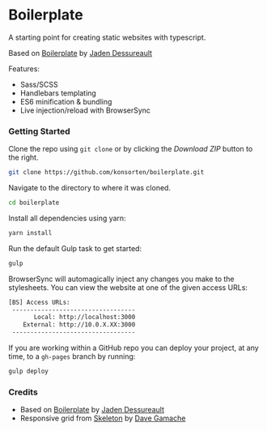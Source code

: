 # Boilerplate

A starting point for creating static websites with typescript.

Based on [Boilerplate](https://github.com/jadnco/static-boilerplate) by [Jaden Dessureault](https://github.com/jadnco)

Features:
* Sass/SCSS
* Handlebars templating
* ES6 minification & bundling
* Live injection/reload with BrowserSync 

### Getting Started

Clone the repo using `git clone` or by clicking the *Download ZIP* button to the right.

```sh
git clone https://github.com/konsorten/boilerplate.git
```

Navigate to the directory to where it was cloned.

```sh
cd boilerplate
```

Install all dependencies using yarn:

```sh
yarn install
```

Run the default Gulp task to get started:

```sh
gulp
```

BrowserSync will automagically inject any changes you make to the stylesheets. You can view the website at one of the given access URLs:

```sh
[BS] Access URLs:
 ----------------------------------
       Local: http://localhost:3000
    External: http://10.0.X.XX:3000
 ----------------------------------
```

If you are working within a GitHub repo you can deploy your project, at any time, to a `gh-pages` branch by running:

```sh
gulp deploy
```

### Credits

- Based on [Boilerplate](https://github.com/jadnco/static-boilerplate) by [Jaden Dessureault](https://github.com/jadnco)
- Responsive grid from [Skeleton](http://getskeleton.com) by [Dave Gamache](https://github.com/dhg)

